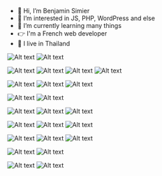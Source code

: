 - 👋 Hi, I’m Benjamin Simier
- 👀 I’m interested in JS, PHP, WordPress and else
- 🌱 I’m currently learning many things
- 👉 I'm a French web developer
- 📍 I live in Thailand

<!---
benjaminsimier/benjaminsimier is a ✨ special ✨ repository because its `README.md` (this file) appears on your GitHub profile.
You can click the Preview link to take a look at your changes.
--->

<img alt="Alt text" src="https://img.shields.io/badge/HTML5-E34F26.svg?style=for-the-badge&logo=HTML5&logoColor=white"/> <img alt="Alt text" src="https://img.shields.io/badge/Pug-A86454.svg?style=for-the-badge&logo=Pug&logoColor=white"/>

<img alt="Alt text" src="https://img.shields.io/badge/JavaScript-F7DF1E.svg?style=for-the-badge&logo=JavaScript&logoColor=black"/> <img alt="Alt text" src="https://img.shields.io/badge/Vue.js-4FC08D.svg?style=for-the-badge&logo=vuedotjs&logoColor=white"/> <img alt="Alt text" src="https://img.shields.io/badge/Nuxt.js-00DC82.svg?style=for-the-badge&logo=nuxtdotjs&logoColor=white"/> <img alt="Alt text" src="https://img.shields.io/badge/Astro-BC52EE.svg?style=for-the-badge&logo=Astro&logoColor=white"/> 

<img alt="Alt text" src="https://img.shields.io/badge/PHP-777BB4.svg?style=for-the-badge&logo=PHP&logoColor=white"/> <img alt="Alt text" src="https://img.shields.io/badge/Symfony-000000.svg?style=for-the-badge&logo=Symfony&logoColor=white"/> <img alt="Alt text" src="https://img.shields.io/badge/Laravel-FF2D20.svg?style=for-the-badge&logo=Laravel&logoColor=white"/>

<img alt="Alt text" src="https://img.shields.io/badge/MySQL-4479A1.svg?style=for-the-badge&logo=MySQL&logoColor=white"/> <img alt="Alt text" src="https://img.shields.io/badge/Apache-D22128.svg?style=for-the-badge&logo=Apache&logoColor=white"/>

<img alt="Alt text" src="https://img.shields.io/badge/CSS3-1572B6.svg?style=for-the-badge&logo=CSS3&logoColor=white"/> <img alt="Alt text" src="https://img.shields.io/badge/Sass-CC6699.svg?style=for-the-badge&logo=Sass&logoColor=white"/> <img alt="Alt text" src="https://img.shields.io/badge/Less-1D365D.svg?style=for-the-badge&logo=Less&logoColor=white"/> 

<img alt="Alt text" src="https://img.shields.io/badge/Bootstrap-7952B3.svg?style=for-the-badge&logo=Bootstrap&logoColor=white"/> <img alt="Alt text" src="https://img.shields.io/badge/Tailwind%20CSS-06B6D4.svg?style=for-the-badge&logo=Tailwind-CSS&logoColor=white"/> <img alt="Alt text" src="https://img.shields.io/badge/Ant%20Design-0170FE.svg?style=for-the-badge&logo=Ant-Design&logoColor=white"/> 

<img alt="Alt text" src="https://img.shields.io/badge/WordPress-21759B.svg?style=for-the-badge&logo=WordPress&logoColor=white"/> <img alt="Alt text" src="https://img.shields.io/badge/Drupal-0678BE.svg?style=for-the-badge&logo=Drupal&logoColor=white"/> <img alt="Alt text" src="https://img.shields.io/badge/Joomla-5091CD.svg?style=for-the-badge&logo=Joomla&logoColor=white"/> 

<img alt="Alt text" src="https://img.shields.io/badge/Webpack-8DD6F9.svg?style=for-the-badge&logo=Webpack&logoColor=black"/> <img alt="Alt text" src="https://img.shields.io/badge/gulp-CF4647.svg?style=for-the-badge&logo=gulp&logoColor=white"/> 

<img alt="Alt text" src="https://img.shields.io/badge/C++-00599C.svg?style=for-the-badge&logo=C++&logoColor=white"/> <img alt="Alt text" src="https://img.shields.io/badge/Python-3776AB.svg?style=for-the-badge&logo=Python&logoColor=white"/>
